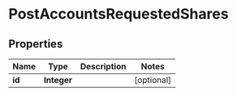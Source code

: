 # PostAccountsRequestedShares

## Properties
Name | Type | Description | Notes
------------ | ------------- | ------------- | -------------
**id** | **Integer** |  |  [optional]
